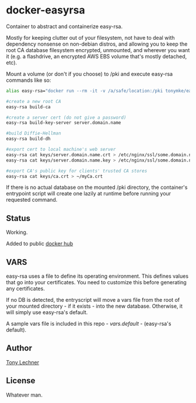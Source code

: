 # docker-easyrsa

Container to abstract and containerize easy-rsa. 

Mostly for keeping clutter out of your filesystem, not have to deal with
dependency nonsense on non-debian distros, and allowing you to keep 
the root CA database filesystem encrypted, unmounted, and wherever you want it
 (e.g. a flashdrive, an encrypted AWS EBS volume that's mostly detached, etc).

Mount a volume (or don't if you choose) to /pki and execute easy-rsa commands 
like so:

```bash
alias easy-rsa="docker run --rm -it -v /a/safe/location:/pki tonymke/easy-rsa"

#create a new root CA
easy-rsa build-ca

#create a server cert (do not give a password)
easy-rsa build-key-server server.domain.name

#build Diffie-Hellman
easy-rsa build-dh

#export cert to local machine's web server
easy-rsa cat keys/server.domain.name.crt > /etc/nginx/ssl/some.domain.name.crt
easy-rsa cat keys/server.domain.name.key > /etc/nginx/ssl/some.domain.name.key

#export CA's public key for clients' trusted CA stores
easy-rsa cat keys/ca.crt > ~/myCa.crt
```

If there is no actual database on the mounted /pki directory, the container's
entrypoint script will create one lazily at runtime before running your
requested command.

## Status

Working. 

Added to public [docker hub](https://hub.docker.com/r/tonymke/easy-rsa/)

## VARS

easy-rsa uses a file to define its operating environment. This defines values 
that go into your certificates. You need to customize this before generating 
any certificates.

If no DB is detected, the entryscript will move a vars file from the root 
of your mounted directory - if it exists - into the new database. Otherwise,
it will simply use easy-rsa's default.

A sample vars file is included in this repo - _vars.default_ - 
(easy-rsa's default).

## Author

[Tony Lechner](https://tony-lechner.com)

## License

Whatever man.
